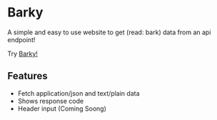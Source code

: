 # Barky
A simple and easy to use website to get (read: bark) data from an api endpoint!

Try [Barky!](https://repyh.github.io/projects/barky/index.html)

## Features
- Fetch application/json and text/plain data
- Shows response code
- Header input (Coming Soong)

